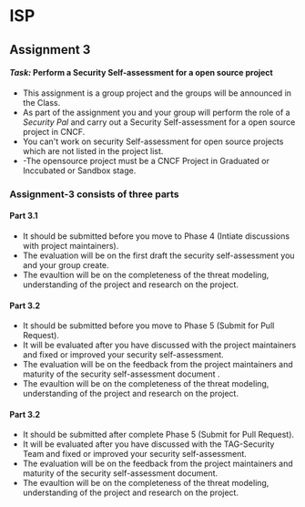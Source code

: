# ISP
## Assignment 3
#### *Task:* Perform a Security Self-assessment for a open source project
- This assignment is a group project and the groups will be announced in the Class.
- As part of the assignment you and your group will perform the role of a *Security Pal* and carry out a Security Self-assessment for a open source project in CNCF.
- You can't work on security Self-assessment for open source projects which are not listed in the project list.
- -The opensource project must be a CNCF Project in Graduated or Inccubated or Sandbox stage.
### Assignment-3 consists of three parts
#### Part 3.1
- It should be submitted before you move to Phase 4 (Intiate discussions with project maintainers).
- The evaluation will be on the first draft the security self-assessment you and your group create.
- The evaultion will be on the completeness of the threat modeling, understanding of the project and research on the project.

#### Part 3.2
- It should be submitted before you move to Phase 5 (Submit for Pull Request).
- It will be evaluated after you have discussed with the project maintainers and fixed or improved your security self-assessment.
- The evaluation will be on the feedback from the project maintainers and maturity of the security self-assessment document .
- The evaultion will be on the completeness of the threat modeling, understanding of the project and research on the project.

#### Part 3.2
- It should be submitted after complete Phase 5 (Submit for Pull Request).
- It will be evaluated after you have discussed with the TAG-Security Team and fixed or improved your security self-assessment.
- The evaluation will be on the feedback from the project maintainers and maturity of the security self-assessment document.
- The evaultion will be on the completeness of the threat modeling, understanding of the project and research on the project.
